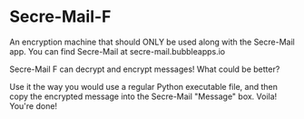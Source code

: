 # Secre-Mail-F
An encryption machine that should ONLY be used along with the Secre-Mail app. You can find Secre-Mail at secre-mail.bubbleapps.io


Secre-Mail F can decrypt and encrypt messages! What could be better?

Use it the way you would use a regular Python executable file, and then copy the encrypted message into the Secre-Mail "Message" box.
Voila! You're done!
